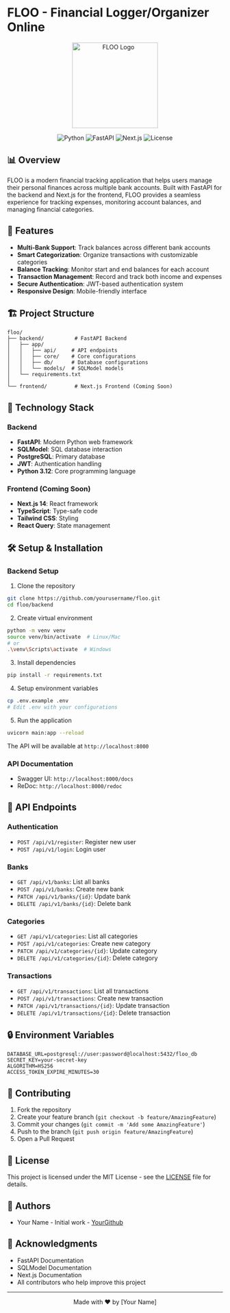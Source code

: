 # FLOO - Financial Logger/Organizer Online

<div align="center">
  <img src="path_to_your_logo.png" alt="FLOO Logo" width="200"/>
  
  ![Python](https://img.shields.io/badge/python-3.12-blue.svg)
  ![FastAPI](https://img.shields.io/badge/FastAPI-0.103.0-green.svg)
  ![Next.js](https://img.shields.io/badge/Next.js-14-black.svg)
  ![License](https://img.shields.io/badge/license-MIT-blue.svg)
</div>

## 📊 Overview

FLOO is a modern financial tracking application that helps users manage their personal finances across multiple bank accounts. Built with FastAPI for the backend and Next.js for the frontend, FLOO provides a seamless experience for tracking expenses, monitoring account balances, and managing financial categories.

## 🌟 Features

- **Multi-Bank Support**: Track balances across different bank accounts
- **Smart Categorization**: Organize transactions with customizable categories
- **Balance Tracking**: Monitor start and end balances for each account
- **Transaction Management**: Record and track both income and expenses
- **Secure Authentication**: JWT-based authentication system
- **Responsive Design**: Mobile-friendly interface

## 🏗️ Project Structure

```
floo/
├── backend/          # FastAPI Backend
│   ├── app/
│   │   ├── api/     # API endpoints
│   │   ├── core/    # Core configurations
│   │   ├── db/      # Database configurations
│   │   └── models/  # SQLModel models
│   └── requirements.txt
│
└── frontend/         # Next.js Frontend (Coming Soon)
```

## 🚀 Technology Stack

### Backend

- **FastAPI**: Modern Python web framework
- **SQLModel**: SQL database interaction
- **PostgreSQL**: Primary database
- **JWT**: Authentication handling
- **Python 3.12**: Core programming language

### Frontend (Coming Soon)

- **Next.js 14**: React framework
- **TypeScript**: Type-safe code
- **Tailwind CSS**: Styling
- **React Query**: State management

## 🛠️ Setup & Installation

### Backend Setup

1. Clone the repository

```bash
git clone https://github.com/yourusername/floo.git
cd floo/backend
```

2. Create virtual environment

```bash
python -m venv venv
source venv/bin/activate  # Linux/Mac
# or
.\venv\Scripts\activate  # Windows
```

3. Install dependencies

```bash
pip install -r requirements.txt
```

4. Setup environment variables

```bash
cp .env.example .env
# Edit .env with your configurations
```

5. Run the application

```bash
uvicorn main:app --reload
```

The API will be available at `http://localhost:8000`

### API Documentation

- Swagger UI: `http://localhost:8000/docs`
- ReDoc: `http://localhost:8000/redoc`

## 📝 API Endpoints

### Authentication

- `POST /api/v1/register`: Register new user
- `POST /api/v1/login`: Login user

### Banks

- `GET /api/v1/banks`: List all banks
- `POST /api/v1/banks`: Create new bank
- `PATCH /api/v1/banks/{id}`: Update bank
- `DELETE /api/v1/banks/{id}`: Delete bank

### Categories

- `GET /api/v1/categories`: List all categories
- `POST /api/v1/categories`: Create new category
- `PATCH /api/v1/categories/{id}`: Update category
- `DELETE /api/v1/categories/{id}`: Delete category

### Transactions

- `GET /api/v1/transactions`: List all transactions
- `POST /api/v1/transactions`: Create new transaction
- `PATCH /api/v1/transactions/{id}`: Update transaction
- `DELETE /api/v1/transactions/{id}`: Delete transaction

## 🔒 Environment Variables

```env
DATABASE_URL=postgresql://user:password@localhost:5432/floo_db
SECRET_KEY=your-secret-key
ALGORITHM=HS256
ACCESS_TOKEN_EXPIRE_MINUTES=30
```

## 🤝 Contributing

1. Fork the repository
2. Create your feature branch (`git checkout -b feature/AmazingFeature`)
3. Commit your changes (`git commit -m 'Add some AmazingFeature'`)
4. Push to the branch (`git push origin feature/AmazingFeature`)
5. Open a Pull Request

## 📄 License

This project is licensed under the MIT License - see the [LICENSE](LICENSE) file for details.

## 👥 Authors

- Your Name - Initial work - [YourGithub](https://github.com/yourusername)

## 🙏 Acknowledgments

- FastAPI Documentation
- SQLModel Documentation
- Next.js Documentation
- All contributors who help improve this project

---

<div align="center">
  Made with ❤️ by [Your Name]
</div>
